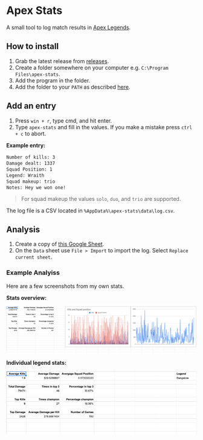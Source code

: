 # Apex Stats

A small tool to log match results in [Apex Legends](https://www.ea.com/en-gb/games/apex-legends).

## How to install

1. Grab the latest release from [releases](https://github.com/k0nserv/apex-stats/releases).
2. Create a folder somewhere on your computer e.g. `C:\Program Files\apex-stats`.
3. Add the program in the folder.
4. Add the folder to your `PATH` as described [here](https://www.computerhope.com/issues/ch000549.htm).

## Add an entry

1. Press `win + r`, type cmd, and hit enter.
2. Type `apex-stats` and fill in the values. If you make a mistake press `ctrl + c` to abort.

**Example entry:**

```
Number of kills: 3
Damage dealt: 1337
Squad Position: 1
Legend: Wraith
Squad makeup: trio
Notes: Hey we won one!
```

> For squad makeup the values `solo`, `duo`, and `trio` are supported.


The log file is a CSV located in `%AppData%\apex-stats\data\log.csv`.

## Analysis

1. Create a copy of [this Google Sheet](https://docs.google.com/spreadsheets/d/1jwJHUUX-3V9DoTIEpgJiqv440OgFZQmbKqvrNp_-Jq0/edit?usp=sharing).
2. On the `Data` sheet use `File > Import` to import the log. Select `Replace current sheet`.



### Example Analyiss

Here are a few screenshots from my own stats.


**Stats overview:**

![](img/master-stats.png)

**Individual legend stats:**

![](img/individual-stats.png)
